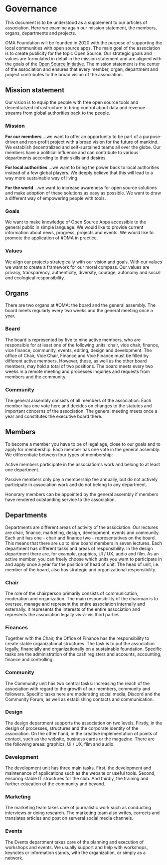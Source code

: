 # Governance

This document is to be understood as a supplement to our articles of association. Here we examine again our mission statement, the members, organs, departments and projects.

OMA Foundation will be founded in 2020 with the purpose of supporting the local communities with open source apps. The main goal of the association is to create publicity for the topic Open Source. Our strategic goals and values are formulated in detail in the mission statement and are aligned with the goals of the [Open Source Initiative](https://opensource.org/). The mission statement is the center of the association and ensures that every member, organ, department and project contributes to the broad vision of the association.

## Mission statement

Our vision is to equip the people with free open source tools and decentralized infrastructure to bring control about data and revenue streams from global authorities back to the people.

### Mission

**For our members**
...we want to offer an opportunity to be part of a purpose-driven and non-profit project with a broad vision for the future of mankind. We establish decentralized and self-sustained teams all over the globe. Our members have a political influence and can contribute to various departments according to their skills and desires.

**For local authorities**
...we want to bring the power back to local authorities instead of a few global players. We deeply believe that this will lead to a way more sustainable way of living.

**For the world**
...we want to increase awareness for open source solutions and make adoption of these solutions as easy as possible. We want to draw a different way of empowering people with tools.

### Goals

We want to make knowledge of Open Source Apps accessible to the general public in simple language. We would like to provide current information about news, progress, projects and events. We would like to promote the application of #OMA in practice.

### Values

We align our projects strategically with our vision and goals. With our values we want to create a framework for our moral compass.
Our values are privacy, transparency, authenticity, diversity, courage, autonomy and social and ecological responsibility.

## Organs

There are two organs at #OMA: the board and the general assembly. The board meets regularly every two weeks and the general meeting once a year.

### Board

The board is represented by five to nine active members, who are responsible for at least one of the following units: chair, vice chair, finance, vice finance, community, events, editing, design and development. The office of Chair, Vice Chair, Finance and Vice Finance must be filled by different active members. However, these, as well as the other board members, may hold a total of two positions. The board meets every two weeks in a remote meeting and processes inquiries and requests from members and the community.

### Community

The general assembly consists of all members of the association. Each member has one vote here and decides on changes to the statutes and important concerns of the association. The general meeting meets once a year and constitutes the executive board there.

## Members

To become a member you have to be of legal age, close to our goals and to apply for membership. Each member has one vote in the general assembly. We differentiate between four types of membership:

Active members participate in the association's work and belong to at least one department.

Passive members only pay a membership fee annually, but do not actively participate in association work and do not belong to any department.

Honorary members can be appointed by the general assembly if members have rendered outstanding service to the association.

## Departments

Departments are different areas of activity of the association. Our lectures are chair, finance, marketing, design, development, events and community. Each unit has one - chair and finance two - representatives on the board. This means that there are up to nine board members in seven lectures. Each department has different tasks and areas of responsibility. In the design department there are, for example, graphics, UI / UX, audio and film. As an active member, you can freely choose which units you want to participate in and apply once a year for the position of head of unit. The head of unit, i.e. member of the board, also has strategic and organizational responsibility.

### Chair

The role of the chairperson primarily consists of communication, moderation and organization. The main responsibility of the chairman is to oversee, manage and represent the entire association internally and externally. It represents the interests of the entire association and represents the association legally vis-à-vis third parties.

### Finances

Together with the Chair, the Office of Finance has the responsibility to create stable organizational structures. The task is to put the association legally, financially and organizationally on a sustainable foundation. Specific tasks are the administration of the cash registers and accounts, accounting, finance and controlling.

### Community

The Community unit has two central tasks: Increasing the reach of the association with regard to the growth of our members, community and followers. Specific tasks here are moderating social media, Discord and the Community Forum, as well as establishing contacts and communication.

### Design

The design department supports the association on two levels. Firstly, in the design of processes, structures and the corporate identity of the association. On the other hand, in the creative implementation of points of contact, such as the website, business cards or the magazine. There are the following areas: graphics, UI / UX, film and audio.

### Development

The development unit has three main tasks. First, the development and maintenance of applications such as the website or useful tools. Second, ensuring stable IT structures for the club. And thirdly, the training and further education of the community and beyond.

### Marketing

The marketing team takes care of journalistic work such as conducting interviews or doing research. The marketing team also writes, corrects and translates articles and post on serveral social media channels.

### Events

The Events department takes care of the planning and execution of workshops and events. We usually support and help with workshops, keynotes or information stands, with the organization, or simply as a network.

